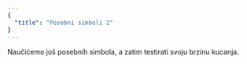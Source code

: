 ```yaml
---
{
  "title": "Posebni simboli 2"
}
---
```


Naučićemo još posebnih simbola, a zatim testirati svoju brzinu kucanja.
